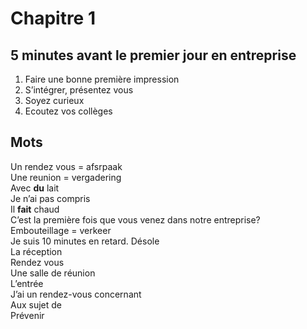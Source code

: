 # Chapitre 1
## 5 minutes avant le premier jour en entreprise

1.	Faire une bonne première impression
2.	S’intégrer, présentez vous
3.	Soyez curieux
4.	Ecoutez vos collèges

## Mots

Un rendez vous = afsrpaak  
Une reunion = vergadering  
Avec **du** lait  
Je n’ai pas compris  
Il **fait** chaud  
C’est la première fois que vous venez dans notre entreprise?  
Embouteillage = verkeer  
Je suis 10 minutes en retard. Désole  
La réception  
Rendez vous  
Une salle de réunion  
L’entrée  
J’ai un rendez-vous concernant  
Aux sujet de  
Prévenir




##
